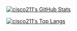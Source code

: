 [![cisco211's GitHub Stats](https://github-readme-stats.vercel.app/api?username=cisco211&show_icons=true&theme=dark&count_private=true&include_all_commits=true&custom_title=GitHub+Stats)](https://github.com/anuraghazra/github-readme-stats)

[![cisco211's Top Langs](https://github-readme-stats.vercel.app/api/top-langs/?username=cisco211&show_icons=true&layout=compact&theme=dark&count_private=true&langs_count=10&include_all_commits=true)](https://github.com/anuraghazra/github-readme-stats)

<!--
[![cisco211's wakatime stats](https://github-readme-stats.vercel.app/api/wakatime/?username=cisco211)](https://github.com/anuraghazra/github-readme-stats)
-->

<!--
### Hi there 👋
-->

<!--
**cisco211/cisco211** is a ✨ _special_ ✨ repository because its `README.md` (this file) appears on your GitHub profile.

Here are some ideas to get you started:

- 🔭 I’m currently working on ...
- 🌱 I’m currently learning ...
- 👯 I’m looking to collaborate on ...
- 🤔 I’m looking for help with ...
- 💬 Ask me about ...
- 📫 How to reach me: ...
- 😄 Pronouns: ...
- ⚡ Fun fact: ...
-->
